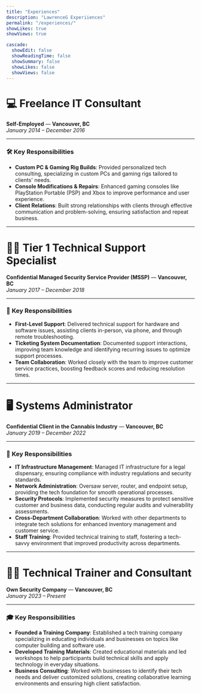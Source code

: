 ```yaml
---
title: "Experiences"
description: "LawrenceG Experiiences"
permalink: "/experiences/"
showLikes: true
showViews: true

cascade:
  showEdit: false
  showReadingTime: false
  showSummary: false
  showLikes: false
  showViews: false
---
```

# 💻 **Freelance IT Consultant**  
**Self-Employed** — **Vancouver, BC**  
*January 2014 – December 2016*

---

### 🛠 **Key Responsibilities**  
- **Custom PC & Gaming Rig Builds**: Provided personalized tech consulting, specializing in custom PCs and gaming rigs tailored to clients' needs.
- **Console Modifications & Repairs**: Enhanced gaming consoles like PlayStation Portable (PSP) and Xbox to improve performance and user experience.
- **Client Relations**: Built strong relationships with clients through effective communication and problem-solving, ensuring satisfaction and repeat business.

---

# 🧑‍💻 **Tier 1 Technical Support Specialist**  
**Confidential Managed Security Service Provider (MSSP)** — **Vancouver, BC**  
*January 2017 – December 2018*

---

### 🔧 **Key Responsibilities**  
- **First-Level Support**: Delivered technical support for hardware and software issues, assisting clients in-person, via phone, and through remote troubleshooting.
- **Ticketing System Documentation**: Documented support interactions, improving team knowledge and identifying recurring issues to optimize support processes.
- **Team Collaboration**: Worked closely with the team to improve customer service practices, boosting feedback scores and reducing resolution times.

---

# 🖥 **Systems Administrator**  
**Confidential Client in the Cannabis Industry** — **Vancouver, BC**  
*January 2019 – December 2022*

---

### 🔐 **Key Responsibilities**  
- **IT Infrastructure Management**: Managed IT infrastructure for a legal dispensary, ensuring compliance with industry regulations and security standards.
- **Network Administration**: Oversaw server, router, and endpoint setup, providing the tech foundation for smooth operational processes.
- **Security Protocols**: Implemented security measures to protect sensitive customer and business data, conducting regular audits and vulnerability assessments.
- **Cross-Department Collaboration**: Worked with other departments to integrate tech solutions for enhanced inventory management and customer service.
- **Staff Training**: Provided technical training to staff, fostering a tech-savvy environment that improved productivity across departments.

---

# 👨‍🏫 **Technical Trainer and Consultant**  
**Own Security Company** — **Vancouver, BC**  
*January 2023 – Present*

---

### 🎓 **Key Responsibilities**  
- **Founded a Training Company**: Established a tech training company specializing in educating individuals and businesses on topics like computer building and software use.
- **Developed Training Materials**: Created educational materials and led workshops to help participants build technical skills and apply technology in everyday situations.
- **Business Consulting**: Worked with businesses to identify their tech needs and deliver customized solutions, creating collaborative learning environments and ensuring high client satisfaction.
